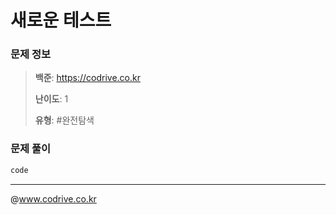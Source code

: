 # 새로운 테스트

### 문제 정보
> **백준**: https://codrive.co.kr
> 
> **난이도**: 1
>
> **유형**: #완전탐색


### 문제 풀이
```Java
code
```


---
@www.codrive.co.kr
